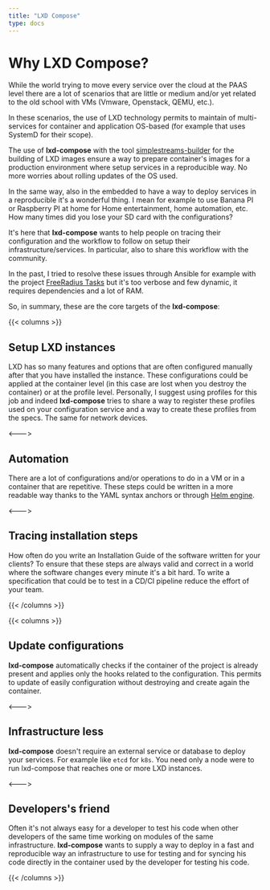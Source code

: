 ```yaml
---
title: "LXD Compose"
type: docs
---
```


# Why LXD Compose?

While the world trying to move every service over the cloud at the PAAS level
there are a lot of scenarios that are little or medium and/or yet related to
the old school with VMs (Vmware, Openstack, QEMU, etc.).

In these scenarios, the use of LXD technology permits to maintain of multi-services
for container and application OS-based (for example that uses SystemD for their scope).

The use of **lxd-compose** with the tool [simplestreams-builder](https://github.com/MottainaiCI/simplestreams-builder) for the building of LXD images ensure a way to prepare container's images
for a production environment where setup services in a reproducible way.
No more worries about rolling updates of the OS used.

In the same way, also in the embedded to have a way to deploy services in a
reproducible it's a wonderful thing. I mean for example to use Banana PI or
Raspberry PI at home for Home entertainment, home automation, etc. How many
times did you lose your SD card with the configurations?

It's here that **lxd-compose** wants to help people on tracing their configuration
and the workflow to follow on setup their infrastructure/services. In particular,
also to share this workflow with the community.

In the past, I tried to resolve these issues through Ansible for example with
the project [FreeRadius Tasks](https://github.com/geaaru/freeradius-tasks) but it's
too verbose and few dynamic, it requires dependencies and a lot of RAM.

So, in summary, these are the core targets of the **lxd-compose**:

{{< columns >}}

## Setup LXD instances

LXD has so many features and options that are often configured manually after that you
have installed the instance. These configurations could be applied at the container
level (in this case are lost when you destroy the container) or at the profile level.
Personally, I suggest using profiles for this job and indeed **lxd-compose** tries
to share a way to register these profiles used on your configuration service and
a way to create these profiles from the specs. The same for network devices.

<--->

## Automation

There are a lot of configurations and/or operations to do in a VM or in a container
that are repetitive.
These steps could be written in a more readable way thanks to the YAML syntax anchors or
through [Helm engine](https://helm.sh/docs/chart_template_guide/).

<--->

## Tracing installation steps

How often do you write an Installation Guide of the software written for your clients?
To ensure that these steps are always valid and correct in a world where the software
changes every minute it's a bit hard. To write a specification that could be to test
in a CD/CI pipeline reduce the effort of your team.

{{< /columns >}}

{{< columns >}}

## Update configurations

**lxd-compose** automatically checks if the container of the project is already
present and applies only the hooks related to the configuration. This permits
to update of easily configuration without destroying and create again the container.

<--->

## Infrastructure less

**lxd-compose** doesn't require an external service or database to deploy your
services. For example like `etcd` for `k8s`. You need only a node were to run
lxd-compose that reaches one or more LXD instances.

<--->

## Developers's friend

Often it's not always easy for a developer to test his code when other developers
of the same time working on modules of the same infrastructure.
**lxd-compose** wants to supply a way to deploy in a fast and reproducible
way an infrastructure to use for testing and for syncing his code directly in
the container used by the developer for testing his code.

{{< /columns >}}

